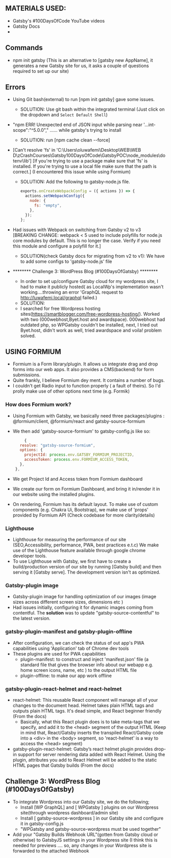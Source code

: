 ## MATERIALS USED:

- Gatsby's #100DaysOfCode YouTube videos
- Gatsby Docs
-

## Commands

- npm init gatsby (This is an alternative to [gatsby new AppName], it generates a new Gatsby site for us, it asks a couple of questions required to set up our site)

## Errors

- Using Git bash(external) to run [npm init gatsby] gave some issues.
  - SOLUTION: Use git bash within the integrated terminal (Just click on the dropdown and `Select Default Shell`)
- "npm ERR! Unexpected end of JSON input while parsing near '...int-scope":"^5.0.0"," ...... while gatsby's trying to install
  - SOLUTION: run [npm cache clean --force]
- [Can't resolve 'fs' in 'C:\Users\oluwafemi\Desktop\WEB\WEB D\zCrashCourses\Gatsby100DaysOfCode\GatsbyPOC\node_modules\dotenv\lib']
  [If you're trying to use a package make sure that 'fs' is installed. If you're trying to use a local file make sure that the path is correct.]
  (I encountered this issue while using Formium)

  - SOLUTION: Add the following to gatsby-node.js file.

    ```js
    exports.onCreateWebpackConfig = ({ actions }) => {
      actions.setWebpackConfig({
        node: {
          fs: "empty",
        },
      });
    };
    ```

- Had issues with Webpack on switching from Gatsby v2 to v3 [BREAKING CHANGE: webpack < 5 used to include polyfills for node.js core modules by default. This is no longer the case. Verify if you need this module and configure a polyfill for it.]

  - SOLUTION(check Gatsby docs for migrating from v2 to v1): We have to add some configs to 'gatsby-node.js' file

- ******** Challenge 3: WordPress Blog (#100DaysOfGatsby) ********
  - In order to set up/configure Gatsby cloud for my wordpress site, I had to make it publicly hosted( as LocalWp's implementation wasn't working....throwing an error 'GraphQL request to http://luwafemi.local/graphql failed.)
   - SOLUTION:
    - I searched for free Wordpress hosting sites(https://smartblogger.com/free-wordpress-hosting/). Worked with two (000webhost,Byet.host and awardspace). 000webhost had outdated php, so WPGatsby couldn't be installed, next, I tried out Byet.host, didn't work as well, tried awardspace and voila! problem solved.

## USING FORMIUM

- Formium is a Form library/plugin. It allows us integrate drag and drop forms into our web apps. It also provides a CMS(backend) for form submissions.
- Quite frankly, I believe Formium dey ment. It contains a number of bugs.
- I couldn't get Radio input to function properly ( a fault of theirs). So I'd prolly make use of other options next time (e.g. Formik)

### How does Formium work?

- Using Formium with Gatsby, we basically need three packages/plugins : @formium/client, @formium/react and gatsby-source-formium
- We then add 'gatsby-source-formium' to gatsby-config.js like so:
  ```js
       {
     resolve: "gatsby-source-formium",
     options: {
       projectId: process.env.GATSBY_FORMIUM_PROJECTID,
       accessToken: process.env.FORMIUM_ACCESS_TOKEN,
     },
   },
  ```
- We get Project Id and Access token from Formium dashboard

- We create our form on Formium Dashboard, and bring it in/render it in our website using the installed plugins.
- On rendering, Formium has its default layout. To make use of custom components (e.g. Chakra Ui, Bootstrap), we make use of 'props' provided by Formium API (Check codebase for more clarity/details)

### Lighthouse

- Lighthouse for measuring the performance of our site (SEO,Accessibility, performance, PWA, best practices e.t.c) We make use of the Lighthouse feature available through google chrome developer tools.
- To use Lighthouse with Gatsby, we first have to create a build/production version of our site by running [Gatsby build] and then serving it [Gatsby serve]. The development version isn't as optimized.

### Gatsby-plugin image

- Gatsby-plugin image for handling optimization of our images (image sizes across different screen sizes, dimensions etc )
- Had issues initially, configuring it for dynamic images coming from contentful. The **solution** was to update "gatsby-source-contentful" to the latest version.

### gatsby-plugin-manifest and gatsby-plugin-offline

- After configuration, we can check the status of out app's PWA capabilities using 'Application' tab of Chrome dev tools
- These plugins are used for PWA capabilities
  - plugin-manifest: to construct and inject 'manifest.json' file (a standard file that gives the browser info about our webapp e.g. home screen icons, name, etc ) to the output HTML file
  - plugin-offline: to make our app work offline

### gatsby-plugin-react-helmet and react-helmet

- react-helmet: This reusable React component will manage all of your changes to the document head. Helmet takes plain HTML tags and outputs plain HTML tags. It's dead simple, and React beginner friendly (From the docs)
  - Basically, what this React plugin does is to take meta-tags that we specify, and add it to the \<head> segment of the output HTML (Keep in mind that, React/Gatsby inserts the transpiled React/Gatsby code into a \<div> in the \<body> segment, so 'react-helmet' is a way to access the \<head> segment)
- gatsby-plugin-react-helmet: Gatsby’s react helmet plugin provides drop-in support for server rendering data added with React Helmet. Using the plugin, attributes you add to React Helmet will be added to the static HTML pages that Gatsby builds (From the docs)

## Challenge 3: WordPress Blog (#100DaysOfGatsby)

- To integrate Wordpress into our Gatsby site, we do the following;
  - Install [WP GraphQL] and [ WPGatsby ] plugins on our Wordpress site(through wordpress dashboard/admin site)
  - Install [ gatsby-source-wordpress ] in our Gatsby site and configure it in gatsby-config.js
  - "WPGatsby and gatsby-source-wordpress must be used together"
- Add your "Gatsby Builds Webhook URL"(gotten from Gatsby cloud or otherwise) to GatsbyJS settings in your Wordpress site (I think this is needed for previews .... so, any changes in your Wordpress site is forwarded to the attached Webhook
